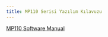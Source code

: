 ```yaml
---
title: MP110 Serisi Yazılım Kılavuzu
---
```


[MP110 Software Manual](https://www.mikrodev.com/wp-content/uploads/2022/12/PLC_SM_122022.pdf)
